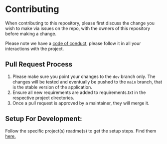 # Contributing

When contributing to this repository, please first discuss the change you wish to make via issues on the repo, with the
owners of this repository before making a change.

Please note we have a [code of conduct](CODE_OF_CONDUCT.md), please follow it in all your interactions with the project.

## Pull Request Process

1. Please make sure you point your changes to the `dev` branch only. The changes will be tested and eventually be pushed
   to the `main` branch, that is the stable version of the application.
2. Ensure all new requirements are added to requirements.txt in the respective project directories.
3. Once a pull request is approved by a maintainer, they will merge it.

## Setup For Development:

Follow the specific project(s) readme(s) to get the setup steps. Find them [here.](docs)
